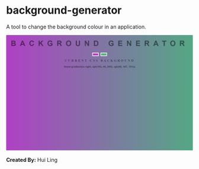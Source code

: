 # background-generator

A tool to change the background colour in an application.

<img src='bg-generator.PNG' width="600"/>

<b>Created By:</b> Hui Ling
